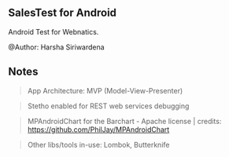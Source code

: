 ## SalesTest for Android

Android Test for Webnatics.

@Author: Harsha Siriwardena

## Notes

> App Architecture: MVP (Model-View-Presenter)

> Stetho enabled for REST web services debugging

> MPAndroidChart for the Barchart - Apache license | credits: https://github.com/PhilJay/MPAndroidChart

> Other libs/tools in-use: Lombok, Butterknife
